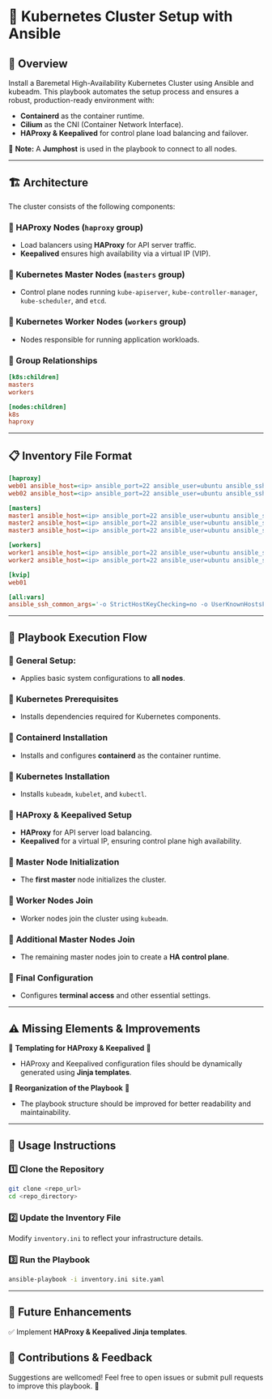 # 🚀 Kubernetes Cluster Setup with Ansible

## 📌 Overview
Install a Baremetal High-Availability Kubernetes Cluster using Ansible and kubeadm. This playbook automates the setup process and ensures a robust, production-ready environment with:
- **Containerd** as the container runtime.
- **Cilium** as the CNI (Container Network Interface).
- **HAProxy & Keepalived** for control plane load balancing and failover.

📌 **Note:** A **Jumphost** is used in the playbook to connect to all nodes.

---

## 🏗 Architecture
The cluster consists of the following components:

### 🔹 HAProxy Nodes (`haproxy` group)
- Load balancers using **HAProxy** for API server traffic.
- **Keepalived** ensures high availability via a virtual IP (VIP).

### 🔹 Kubernetes Master Nodes (`masters` group)
- Control plane nodes running `kube-apiserver`, `kube-controller-manager`, `kube-scheduler`, and `etcd`.

### 🔹 Kubernetes Worker Nodes (`workers` group)
- Nodes responsible for running application workloads.

### 🔹 Group Relationships
```ini
[k8s:children]
masters
workers

[nodes:children]
k8s
haproxy
```
---

## 📋 Inventory File Format
```ini
[haproxy]
web01 ansible_host=<ip> ansible_port=22 ansible_user=ubuntu ansible_ssh_private_key_file=<path_to_private_key>
web02 ansible_host=<ip> ansible_port=22 ansible_user=ubuntu ansible_ssh_private_key_file=<path_to_private_key>

[masters]
master1 ansible_host=<ip> ansible_port=22 ansible_user=ubuntu ansible_ssh_private_key_file=<path_to_private_key>
master2 ansible_host=<ip> ansible_port=22 ansible_user=ubuntu ansible_ssh_private_key_file=<path_to_private_key>
master3 ansible_host=<ip> ansible_port=22 ansible_user=ubuntu ansible_ssh_private_key_file=<path_to_private_key>

[workers]
worker1 ansible_host=<ip> ansible_port=22 ansible_user=ubuntu ansible_ssh_private_key_file=<path_to_private_key>
worker2 ansible_host=<ip> ansible_port=22 ansible_user=ubuntu ansible_ssh_private_key_file=<path_to_private_key>

[kvip]
web01

[all:vars]
ansible_ssh_common_args='-o StrictHostKeyChecking=no -o UserKnownHostsFile=/dev/null -o ProxyCommand="ssh -i <path_to_jumphost_key> -q -W %h:%p ubuntu@<jumphost_floating_ip>"'
```
---

## 🔧 Playbook Execution Flow

### 🔘 **General Setup**:
- Applies basic system configurations to **all nodes**.

### 🔘 **Kubernetes Prerequisites**
- Installs dependencies required for Kubernetes components.

### 🔘 **Containerd Installation**
- Installs and configures **containerd** as the container runtime.

### 🔘 **Kubernetes Installation**
- Installs `kubeadm`, `kubelet`, and `kubectl`.

### 🔘 **HAProxy & Keepalived Setup**
- **HAProxy** for API server load balancing.
- **Keepalived** for a virtual IP, ensuring control plane high availability.

### 🔘 **Master Node Initialization**
- The **first master** node initializes the cluster.

### 🔘 **Worker Nodes Join**
- Worker nodes join the cluster using `kubeadm`.

### 🔘 **Additional Master Nodes Join**
- The remaining master nodes join to create a **HA control plane**.

### 🔘 **Final Configuration**
- Configures **terminal access** and other essential settings.

---

## ⚠️ Missing Elements & Improvements
🔸 **Templating for HAProxy & Keepalived** 🔸
- HAProxy and Keepalived configuration files should be dynamically generated using **Jinja templates**.

🔸 **Reorganization of the Playbook** 🔸
- The playbook structure should be improved for better readability and maintainability.
---

## 🚀 Usage Instructions

### 1️⃣ Clone the Repository
```bash
git clone <repo_url>
cd <repo_directory>
```

### 2️⃣ Update the Inventory File
Modify `inventory.ini` to reflect your infrastructure details.

### 3️⃣ Run the Playbook
```bash
ansible-playbook -i inventory.ini site.yaml
```

---

## 🔮 Future Enhancements
✅ Implement **HAProxy & Keepalived Jinja templates**.


## 💬 Contributions & Feedback
Suggestions are wellcomed! Feel free to open issues or submit pull requests to improve this playbook. 🚀






